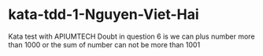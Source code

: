 # kata-tdd-1-Nguyen-Viet-Hai
Kata test with APIUMTECH
Doubt in question 6 is we can plus number more than 1000 or the sum of number can not be more than 1001
